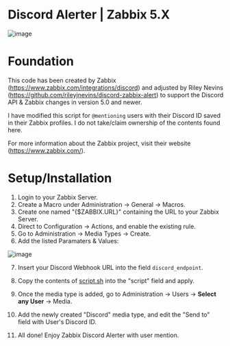 # Discord Alerter | Zabbix 5.X

![image]()

# Foundation
This code has been created by Zabbix (https://www.zabbix.com/integrations/discord) and adjusted by Riley Nevins (https://github.com/rileyjnevins/discord-zabbix-alert) to support the Discord API & Zabbix changes in version 5.0 and newer.

I have modified this script for `@mentioning` users with their Discord ID saved in their Zabbix profiles.
I do not take/claim ownership of the contents found here. 

For more information about the Zabbix project, visit their website (https://www.zabbix.com/).

# Setup/Installation
1. Login to your Zabbix Server.
2. Create a Macro under Administration -> General -> Macros.
3. Create one named "{$ZABBIX.URL}" containing the URL to your Zabbix Server.
4. Direct to Configuration -> Actions, and enable the existing rule.
5. Go to Administration -> Media Types -> Create.
6. Add the listed Paramaters & Values:

![image]()

7. Insert your Discord Webhook URL into the field `discord_endpoint`.

8. Copy the contents of <a href="https://github.com/Dweller13/discord-zabbix-alerter/blob/main/script.sh">script.sh</a> into the "script" field and apply.

9. Once the media type is added, go to Administration -> Users -> **Select any User** -> Media.
10. Add the newly created "Discord" media type, and edit the "Send to" field with User's Discord ID.
11. All done! Enjoy Zabbix Discord Alerter with user mention.
